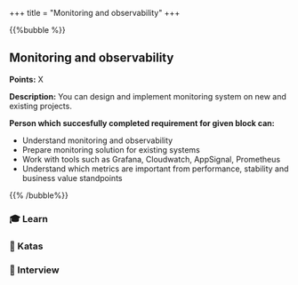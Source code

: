 +++
title = "Monitoring and observability"
+++

{{%bubble %}}

## Monitoring and observability

**Points:** X

**Description:** You can design and implement monitoring system on new and existing projects.

**Person which succesfully completed requirement for given block can:**

- Understand monitoring and observability
- Prepare monitoring solution for existing systems
- Work with tools such as Grafana, Cloudwatch, AppSignal, Prometheus
- Understand which metrics are important from performance, stability and business value standpoints

{{% /bubble%}}

### 🎓 Learn
### 📝 Katas
### 🎤 Interview
